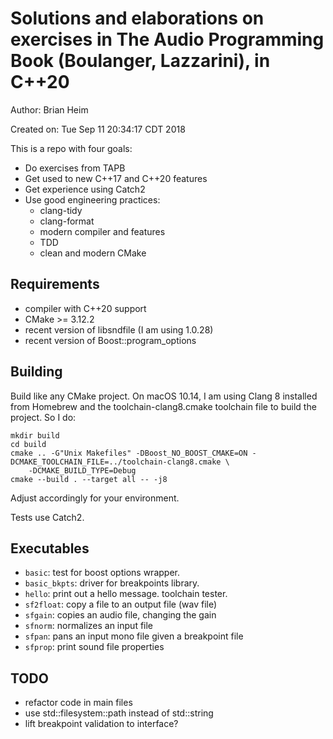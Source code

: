 Solutions and elaborations on exercises in The Audio Programming Book (Boulanger, Lazzarini), in C++20
======================================================================================================

Author: Brian Heim

Created on: Tue Sep 11 20:34:17 CDT 2018

This is a repo with four goals:
- Do exercises from TAPB
- Get used to new C++17 and C++20 features
- Get experience using Catch2
- Use good engineering practices:
    - clang-tidy
    - clang-format
    - modern compiler and features
    - TDD
    - clean and modern CMake

Requirements
------------

- compiler with C++20 support
- CMake >= 3.12.2
- recent version of libsndfile (I am using 1.0.28)
- recent version of Boost::program\_options

Building
--------

Build like any CMake project. On macOS 10.14, I am using Clang 8 installed from Homebrew and the
toolchain-clang8.cmake toolchain file to build the project. So I do:

    mkdir build
    cd build
    cmake .. -G"Unix Makefiles" -DBoost_NO_BOOST_CMAKE=ON -DCMAKE_TOOLCHAIN_FILE=../toolchain-clang8.cmake \
        -DCMAKE_BUILD_TYPE=Debug
    cmake --build . --target all -- -j8

Adjust accordingly for your environment.

Tests use Catch2.

Executables
-----------

- `basic`: test for boost options wrapper.
- `basic_bkpts`: driver for breakpoints library.
- `hello`: print out a hello message. toolchain tester.
- `sf2float`: copy a file to an output file (wav file)
- `sfgain`: copies an audio file, changing the gain
- `sfnorm`: normalizes an input file
- `sfpan`: pans an input mono file given a breakpoint file
- `sfprop`: print sound file properties

TODO
----

- refactor code in main files
- use std::filesystem::path instead of std::string
- lift breakpoint validation to interface?
